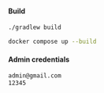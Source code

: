 #### Build
```bash
./gradlew build
```

```bash
docker compose up --build
```


#### Admin credentials
```bash
admin@gmail.com
12345
```

